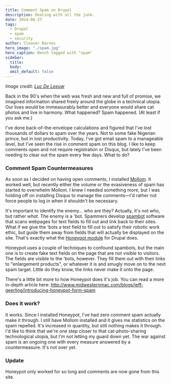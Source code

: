 ```yaml
---
title: Comment Spam on Drupal
description: Dealing with all the junk.
date: 2014-06-27
tags:
  - Drupal
  - spam
  - security
author: Cleaver Barnes
hero_image: "./spam.jpg"
hero_caption: Bench tagged with "spam"
sidebar:
  title:
  body:
  omit_default: false
---
```

*Image credit: [Luc De Leeuw](https://www.flickr.com/photos/9619972@N08/2576214852)*

Back in the 90's when the web was fresh and new and full of promise, we imagined information shared freely around the globe in a technical utopia. Our lives would be immeasurably better and everyone would share cat photos and live in harmony. What happened? Spam happened. (At least if you ask me.)

I've done back-of-the-envelope calculations and figured that I've lost thousands of dollars to spam over the years. Not to some fake Nigerian prince, but in lost productivity. Today, I've got email spam to a manageable level, but I've seen the rise in comment spam on this blog. I like to keep comments open and not require registration or Disqus, but lately I've been needing to clear out the spam every few days. What to do?

<!-- more -->

### Comment Spam Countermeasures

As soon as I decided on having open comments, I installed [Mollom](https://www.drupal.org/project/mollom). It worked well, but recently either the volume or the evasiveness of spam has started to overwhelm Mollom. I knew I needed something more, but I was holding off on installing Disqus to manage the comments—I'd rather not force people to log in when it shouldn't be necessary.

It's important to identify the enemy... who are they? Actually, it's not *who*, but rather *what*. The enemy is a 'bot. Spammers develop [spambot](https://en.wikipedia.org/wiki/Spambot) software that scans webpages for text fields to fill out and link back to their sites. What if we give the 'bots a text field to fill out to satisfy their robotic work ethic, but guide them away from fields that will actually be displayed on the site. That's exactly what the [Honeypot module](https://www.drupal.org/project/honeypot) for Drupal does.

Honeypot uses a couple of techniques to confound spambots, but the main one is to create fake text fields on the page that are not visible to visitors. The fields are visible to the 'bots, however. They fill them out with their links to "enlargement products", or whatever it is and smugly move on to the next spam target. Little do they know, the links never make it onto the page.

There's a little bit more to how Honeypot does it's job. You can read a more in-depth article here: http://www.midwesternmac.com/blogs/jeff-geerling/introducing-honeypot-form-spam

### Does it work?

It works. Since I installed Honeypot, I've had zero comment spam actually make it through. I still have Mollom installed and it gives me statistics on the spam repelled. It's increased in quantity, but still nothing makes it through. I'd like to think that we're one step closer to that cat-photo-sharing technological utopia, but I'm not letting my guard down yet. The war against spam is an ongoing one with every measure answered by a countermeasure. It's not over yet.

### Update

Honeypot only worked for so long and comments are now gone from this site.
